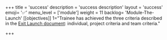 +++
title = 'success'
description = 'success description'
layout = 'success'
emoji= '✅'
menu_level = ['module']
weight = 11
backlog= 'Module-The-Launch'
[[objectives]]
1="Trainee has achieved the three criteria described in the [Exit Launch document](https://docs.google.com/document/d/1eS6sYRP8Jw-siL_cqA-ql_13XWbWhMJlTx9d0H4b47A/edit#heading=h.dy5up1lc4fq): individual, project criteria and team criteria."

+++
